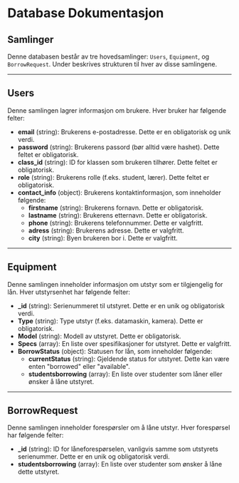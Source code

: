 # Database Dokumentasjon

## Samlinger

Denne databasen består av tre hovedsamlinger: `Users`, `Equipment`, og `BorrowRequest`. Under beskrives strukturen til hver av disse samlingene.

---

## Users

Denne samlingen lagrer informasjon om brukere. Hver bruker har følgende felter:

- **email** (string): Brukerens e-postadresse. Dette er en obligatorisk og unik verdi.
- **password** (string): Brukerens passord (bør alltid være hashet). Dette feltet er obligatorisk.
- **class_id** (string): ID for klassen som brukeren tilhører. Dette feltet er obligatorisk.
- **role** (string): Brukerens rolle (f.eks. student, lærer). Dette feltet er obligatorisk.
- **contact_info** (object): Brukerens kontaktinformasjon, som inneholder følgende:
  - **firstname** (string): Brukerens fornavn. Dette er obligatorisk.
  - **lastname** (string): Brukerens etternavn. Dette er obligatorisk.
  - **phone** (string): Brukerens telefonnummer. Dette er valgfritt.
  - **adress** (string): Brukerens adresse. Dette er valgfritt.
  - **city** (string): Byen brukeren bor i. Dette er valgfritt.

---

## Equipment

Denne samlingen inneholder informasjon om utstyr som er tilgjengelig for lån. Hver utstyrsenhet har følgende felter:

- **\_id** (string): Serienummeret til utstyret. Dette er en unik og obligatorisk verdi.
- **Type** (string): Type utstyr (f.eks. datamaskin, kamera). Dette er obligatorisk.
- **Model** (string): Modell av utstyret. Dette er obligatorisk.
- **Specs** (array): En liste over spesifikasjoner for utstyret. Dette er valgfritt.
- **BorrowStatus** (object): Statusen for lån, som inneholder følgende:
  - **currentStatus** (string): Gjeldende status for utstyret. Dette kan være enten "borrowed" eller "available".
  - **studentsborrowing** (array): En liste over studenter som låner eller ønsker å låne utstyret.

---

## BorrowRequest

Denne samlingen inneholder forespørsler om å låne utstyr. Hver forespørsel har følgende felter:

- **\_id** (string): ID for låneforespørselen, vanligvis samme som utstyrets serienummer. Dette er en unik og obligatorisk verdi.
- **studentsborrowing** (array): En liste over studenter som ønsker å låne dette utstyret.

